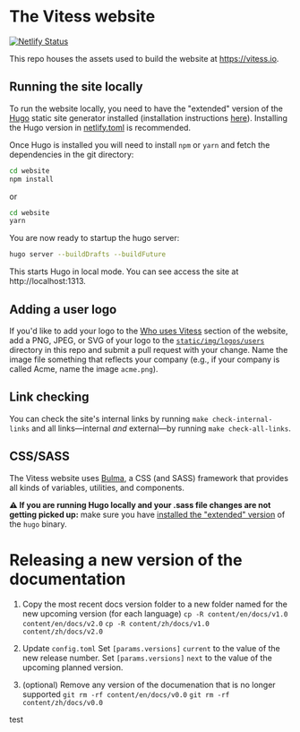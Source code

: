 # The Vitess website

[![Netlify Status](https://api.netlify.com/api/v1/badges/c27ea8e4-51d5-41b5-abfd-0597410506a3/deploy-status)](https://app.netlify.com/sites/vitess/deploys)

This repo houses the assets used to build the website at https://vitess.io.

## Running the site locally

To run the website locally, you need to have the "extended" version of the [Hugo](https://gohugo.io) static site generator installed (installation instructions [here](https://gohugo.io/getting-started/installing/)). Installing the Hugo version in [netlify.toml](./netlify.toml) is recommended.

Once Hugo is installed you will need to install `npm` or `yarn` and fetch the dependencies in the git directory:

```bash
cd website
npm install
```

or

```bash
cd website
yarn
```

You are now ready to startup the hugo server:

```bash
hugo server --buildDrafts --buildFuture
```

This starts Hugo in local mode. You can see access the site at http://localhost:1313.


## Adding a user logo

If you'd like to add your logo to the [Who uses Vitess](https://vitess.io/#who-uses) section of the website, add a PNG, JPEG, or SVG of your logo to the [`static/img/logos/users`](./static/img/logos/users) directory in this repo and submit a pull request with your change. Name the image file something that reflects your company (e.g., if your company is called Acme, name the image `acme.png`).

## Link checking

You can check the site's internal links by running `make check-internal-links` and all links—internal *and* external—by running `make check-all-links`.

## CSS/SASS

The Vitess website uses [Bulma](https://bulma.io/), a CSS (and SASS) framework that provides all kinds of variables, utilities, and components. 

**⚠ If you are running Hugo locally and your .sass file changes are not getting picked up:** make sure you have [installed the "extended" version](https://gohugo.io/getting-started/installing/) of the `hugo` binary. 

# Releasing a new version of the documentation

1. Copy the most recent docs version folder to a new folder named for the new upcoming version (for each language)
  `cp -R content/en/docs/v1.0 content/en/docs/v2.0`
  `cp -R content/zh/docs/v1.0 content/zh/docs/v2.0`

1. Update `config.toml`
  Set `[params.versions]` `current` to the value of the new release number.
  Set `[params.versions]` `next` to the value of the upcoming planned version.

1. (optional) Remove any version of the documenation that is no longer supported
  `git rm -rf content/en/docs/v0.0`
  `git rm -rf content/zh/docs/v0.0`

test

